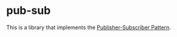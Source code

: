 # pub-sub

This is a library that implements the [Publisher-Subscriber Pattern](https://learn.microsoft.com/en-us/azure/architecture/patterns/publisher-subscriber).